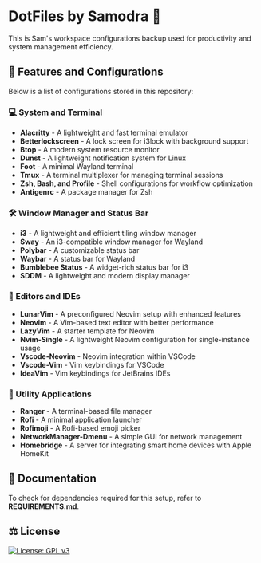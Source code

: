 # DotFiles by Samodra 🤖

This is Sam's workspace configurations backup used for productivity and system management efficiency.

## 🔨 Features and Configurations
Below is a list of configurations stored in this repository:

### **💻 System and Terminal**
- **Alacritty** - A lightweight and fast terminal emulator
- **Betterlockscreen** - A lock screen for i3lock with background support
- **Btop** - A modern system resource monitor
- **Dunst** - A lightweight notification system for Linux
- **Foot** - A minimal Wayland terminal
- **Tmux** - A terminal multiplexer for managing terminal sessions
- **Zsh, Bash, and Profile** - Shell configurations for workflow optimization
- **Antigenrc** - A package manager for Zsh

### **🛠️ Window Manager and Status Bar**
- **i3** - A lightweight and efficient tiling window manager
- **Sway** - An i3-compatible window manager for Wayland
- **Polybar** - A customizable status bar
- **Waybar** - A status bar for Wayland
- **Bumblebee Status** - A widget-rich status bar for i3
- **SDDM** - A lightweight and modern display manager

### **🔧 Editors and IDEs**
- **LunarVim** - A preconfigured Neovim setup with enhanced features
- **Neovim** - A Vim-based text editor with better performance
- **LazyVim** - A starter template for Neovim
- **Nvim-Single** - A lightweight Neovim configuration for single-instance usage
- **Vscode-Neovim** - Neovim integration within VSCode
- **Vscode-Vim** - Vim keybindings for VSCode
- **IdeaVim** - Vim keybindings for JetBrains IDEs

### **📝 Utility Applications**
- **Ranger** - A terminal-based file manager
- **Rofi** - A minimal application launcher
- **Rofimoji** - A Rofi-based emoji picker
- **NetworkManager-Dmenu** - A simple GUI for network management
- **Homebridge** - A server for integrating smart home devices with Apple HomeKit

## 📝 Documentation
To check for dependencies required for this setup, refer to **REQUIREMENTS.md**.

## ⚖️ License
[![License: GPL v3](https://img.shields.io/badge/License-GPLv3-blue.svg)](https://www.gnu.org/licenses/gpl-3.0)

